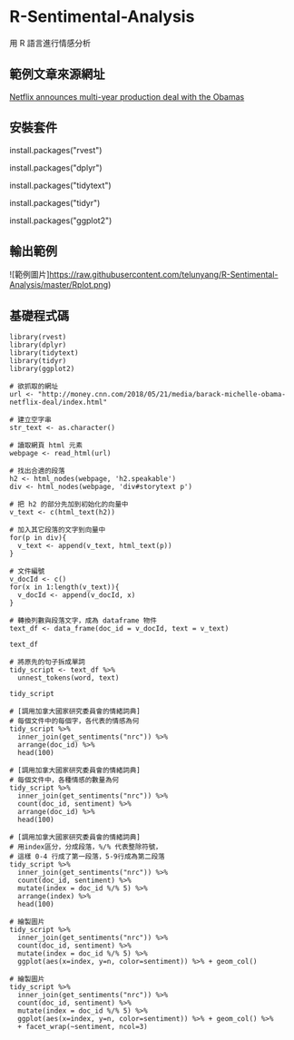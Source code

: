 # R-Sentimental-Analysis
用 R 語言進行情感分析

## 範例文章來源網址
[Netflix announces multi-year production deal with the Obamas](http://money.cnn.com/2018/05/21/media/barack-michelle-obama-netflix-deal/index.html)

## 安裝套件
install.packages("rvest")

install.packages("dplyr")

install.packages("tidytext")

install.packages("tidyr")

install.packages("ggplot2")


## 輸出範例
![範例圖片]https://raw.githubusercontent.com/telunyang/R-Sentimental-Analysis/master/Rplot.png)

## 基礎程式碼
```
library(rvest)
library(dplyr)
library(tidytext)
library(tidyr)
library(ggplot2)

# 欲抓取的網址
url <- "http://money.cnn.com/2018/05/21/media/barack-michelle-obama-netflix-deal/index.html"

# 建立空字串
str_text <- as.character()

# 讀取網頁 html 元素
webpage <- read_html(url)

# 找出合適的段落
h2 <- html_nodes(webpage, 'h2.speakable')
div <- html_nodes(webpage, 'div#storytext p')

# 把 h2 的部分先加到初始化的向量中
v_text <- c(html_text(h2))

# 加入其它段落的文字到向量中
for(p in div){
  v_text <- append(v_text, html_text(p))
}

# 文件編號
v_docId <- c()
for(x in 1:length(v_text)){
  v_docId <- append(v_docId, x)
}

# 轉換列數與段落文字，成為 dataframe 物件
text_df <- data_frame(doc_id = v_docId, text = v_text)

text_df

# 將原先的句子拆成單詞
tidy_script <- text_df %>% 
  unnest_tokens(word, text)

tidy_script

# [調用加拿大國家研究委員會的情緒詞典]
# 每個文件中的每個字，各代表的情感為何
tidy_script %>% 
  inner_join(get_sentiments("nrc")) %>% 
  arrange(doc_id) %>% 
  head(100)

# [調用加拿大國家研究委員會的情緒詞典]
# 每個文件中，各種情感的數量為何
tidy_script %>% 
  inner_join(get_sentiments("nrc")) %>% 
  count(doc_id, sentiment) %>% 
  arrange(doc_id) %>% 
  head(100)

# [調用加拿大國家研究委員會的情緒詞典]
# 用index區分，分成段落，%/% 代表整除符號，
# 這樣 0-4 行成了第一段落，5-9行成為第二段落
tidy_script %>% 
  inner_join(get_sentiments("nrc")) %>% 
  count(doc_id, sentiment) %>% 
  mutate(index = doc_id %/% 5) %>% 
  arrange(index) %>% 
  head(100)

# 繪製圖片
tidy_script %>% 
  inner_join(get_sentiments("nrc")) %>% 
  count(doc_id, sentiment) %>% 
  mutate(index = doc_id %/% 5) %>% 
  ggplot(aes(x=index, y=n, color=sentiment)) %>% + geom_col()

# 繪製圖片
tidy_script %>% 
  inner_join(get_sentiments("nrc")) %>% 
  count(doc_id, sentiment) %>% 
  mutate(index = doc_id %/% 5) %>% 
  ggplot(aes(x=index, y=n, color=sentiment)) %>% + geom_col() %>% 
  + facet_wrap(~sentiment, ncol=3)
```